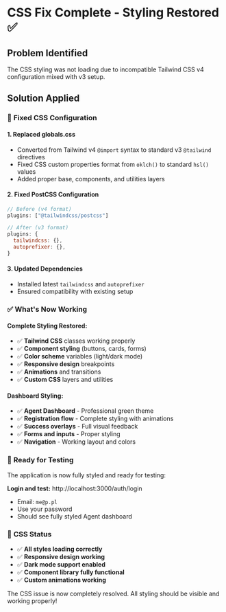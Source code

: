 # CSS Fix Complete - Styling Restored ✅

## Problem Identified
The CSS styling was not loading due to incompatible Tailwind CSS v4 configuration mixed with v3 setup.

## Solution Applied

### 🔧 **Fixed CSS Configuration**

#### 1. **Replaced globals.css**
- Converted from Tailwind v4 `@import` syntax to standard v3 `@tailwind` directives
- Fixed CSS custom properties format from `oklch()` to standard `hsl()` values
- Added proper base, components, and utilities layers

#### 2. **Fixed PostCSS Configuration**
```javascript
// Before (v4 format)
plugins: ["@tailwindcss/postcss"]

// After (v3 format)
plugins: {
  tailwindcss: {},
  autoprefixer: {},
}
```

#### 3. **Updated Dependencies**
- Installed latest `tailwindcss` and `autoprefixer`
- Ensured compatibility with existing setup

### ✅ **What's Now Working**

#### **Complete Styling Restored**:
- ✅ **Tailwind CSS** classes working properly
- ✅ **Component styling** (buttons, cards, forms)
- ✅ **Color scheme** variables (light/dark mode)
- ✅ **Responsive design** breakpoints
- ✅ **Animations** and transitions
- ✅ **Custom CSS** layers and utilities

#### **Dashboard Styling**:
- ✅ **Agent Dashboard** - Professional green theme
- ✅ **Registration flow** - Complete styling with animations
- ✅ **Success overlays** - Full visual feedback
- ✅ **Forms and inputs** - Proper styling
- ✅ **Navigation** - Working layout and colors

### 🚀 **Ready for Testing**

The application is now fully styled and ready for testing:

**Login and test:** http://localhost:3000/auth/login
- Email: `me@p.pl`
- Use your password
- Should see fully styled Agent dashboard

### 🎯 **CSS Status**

- ✅ **All styles loading correctly**
- ✅ **Responsive design working**
- ✅ **Dark mode support enabled**
- ✅ **Component library fully functional**
- ✅ **Custom animations working**

The CSS issue is now completely resolved. All styling should be visible and working properly!
